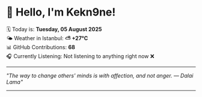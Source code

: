 # 👋 Hello, I'm Kekn9ne!

🗓️ Today is: **Tuesday, 05 August 2025**  
🌤️ Weather in Istanbul: **⛅️  +27°C**  
📊 GitHub Contributions: **68**  
🎧 Currently Listening: Not listening to anything right now ❌

---

_"The way to change others' minds is with affection, and not anger. — *Dalai Lama*"_

---
